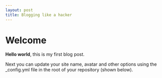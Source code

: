 ```yaml
---
layout: post
title: Blogging like a hacker
---
```


# Welcome

**Hello world**, this is my first blog post.

Next you can update your site name, avatar and other options using the _config.yml file in the root of your repository (shown below).
